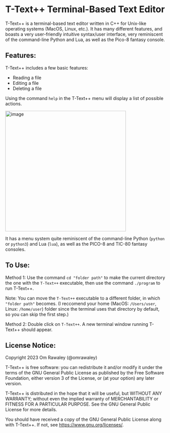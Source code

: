 # T-Text++ Terminal-Based Text Editor
T-Text++ is a terminal-based text editor written in C++ for Unix-like operating systems (MacOS, Linux, etc.). It has many different features, and boasts a very user-friendly intuitive syntax/user interface, very reminiscent of the command-line Python and Lua, as well as the Pico-8 fantasy console.

## Features:

T-Text++ includes a few basic features:

- Reading a file
- Editing a file
- Deleting a file

Using the command `help` in the T-Text++ menu will display a list of possible actions.

<img width="380" alt="image" src="https://github.com/omrawaley/T-Text-Plus-Plus-Terminal-Based-Text-Editor/assets/133281331/01551699-33af-48f0-a111-53b761913316">

It has a menu system quite reminiscent of the command-line Python (`python` or `python3`) and Lua (`lua`), as well as the PICO-8 and TIC-80 fantasy consoles.

## To Use:

Method 1: Use the command `cd "folder path"` to make the current directory the one with the `T-Text++` executable, then use the command `./program` to run T-Text++. 

Note: You can move the `T-Text++` executable to a different folder, in which `"folder path"` becomes. (I reccomend your home (MacOS: `/Users/user`, Linux: `/home/user`) folder since the terminal uses that directory by default, so you can skip the first step.)

Method 2: Double click on `T-Text++`. A new terminal window running T-Text++ should appear.

## License Notice:

Copyright 2023 Om Rawaley (@omrawaley)

T-Text++ is free software: you can redistribute it and/or modify it under the terms of the GNU General 
Public License as published by the Free Software Foundation, either version 3 of the License, or (at your 
option) any later version.

T-Text++ is distributed in the hope that it will be useful, but WITHOUT ANY WARRANTY; without even 
the implied warranty of MERCHANTABILITY or FITNESS FOR A PARTICULAR PURPOSE. See the 
GNU General Public License for more details.

You should have received a copy of the GNU General Public License along with T-Text++. If not, see 
<https://www.gnu.org/licenses/>. 
